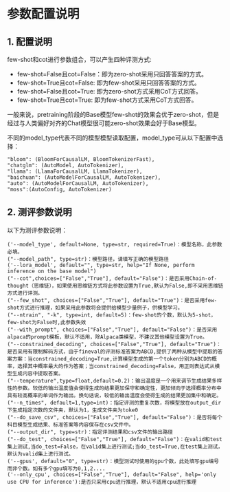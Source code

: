 # 参数配置说明

## 1. 配置说明

few-shot和cot进行参数组合，可以产生四种评测方式:

- few-shot=False且cot=False：即为zero-shot采用只回答答案的方式。
- few-shot=True且cot=False: 即为few-shot采用只回答答案的方式。
- few-shot=False且cot=True: 即为zero-shot方式采用CoT方式回答。
- few-shot=True且cot=True: 即为few-shot方式采用CoT方式回答。

一般来说，pretraining阶段的Base模型few-shot的效果会优于zero-shot，但是经过与人类偏好对齐的Chat模型很可能zero-shot效果会好于Base模型。

不同的model_type代表不同的模型模型读取配置，model_type可从以下配置中选择：
    
```text
"bloom": (BloomForCausalLM, BloomTokenizerFast),
"chatglm": (AutoModel, AutoTokenizer),
"llama": (LlamaForCausalLM, LlamaTokenizer),
"baichuan": (AutoModelForCausalLM, AutoTokenizer),
"auto": (AutoModelForCausalLM, AutoTokenizer),
"moss":(AutoConfig, AutoTokenizer)
```

## 2. 测评参数说明

以下为测评参数说明：
  
```text
('--model_type', default=None, type=str, required=True)：模型名称，此参数必填。
("--model_path", type=str)：模型路径，请填写正确的模型路径
('--lora_model', default="", type=str, help="If None, perform inference on the base model")
("--cot",choices=["False","True"], default="False")：是否采用Chain-of-thought（思维链），如果使用思维链方式将此参数设置为True,默认为False,即不采用思维链方式进行评测。
("--few_shot", choices=["False","True"], default="True")：是否采用few-shot方式进行推理，如果采用此参数将会提供给模型少量例子，供模型学习。
("--ntrain", "-k", type=int, default=5)：few-shot的个数，默认为5-shot，few-shot为False时,此参数失效
("--with_prompt", choices=["False","True"], default="False")：是否采用alpaca的prompt模板，默认不适用，除Alpaca类模型，不建议其他模型设置为True。
("--constrained_decoding", choices=["False","True"], default="True")：是否采用有限制解码方式，由于fineval的评测标准答案为ABCD,提供了两种从模型中提取的答案方案：当constrained_decoding=True,计算模型生成的第一个token分别为ABCD的概率，选择其中概率最大的作为答案；当constrained_decoding=False，用正则表达式从模型生成内容中提取答案。
("--temperature",type=float,default=0.2)：输出温度是一个用来调节生成结果多样性的参数。较低的输出温度值会使得生成的结果更加保守和确定性，更加倾向于选择概率分布中具有较高概率的单词作为输出。换句话说，较低的输出温度会使得生成的结果更加集中和确定。
("--n_times", default=1,type=int)：指定评测的重复次数，将模型放在output_dir下生成指定次数的文件夹，默认为1，生成文件夹为toke0
("--do_save_csv", choices=["False","True"], default="False")：是否将每个科目模型生成结果、标准答案等内容保存在csv文件中。
("--output_dir", type=str)：指定评测结果和csv文件的输出路径
("--do_test", choices=["False","True"], default="False")：在valid和test集上测试,当do_test=False，在valid集上进行测试;当do_test=True,在test集上测试，默认为valid集上进行测试。
('--gpus', default="0", type=str)：模型测试时使用的gpu个数，此处填写gpu编号而非个数。如有多个gpu填写为0,1,2....
('--only_cpu', choices=["False","True"], default="False", help='only use CPU for inference'):是否只采用cpu进行推理，默认不适用cpu进行推理
```

